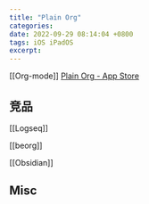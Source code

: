 ```yaml
---
title: "Plain Org"
categories: 
date: 2022-09-29 08:14:04 +0800
tags: iOS iPadOS
excerpt: 
---
```



[[Org-mode]]
[Plain Org - App Store](https://apps.apple.com/app/id1578965002)

## 竞品

[[Logseq]]

[[beorg]]

[[Obsidian]]


## Misc



